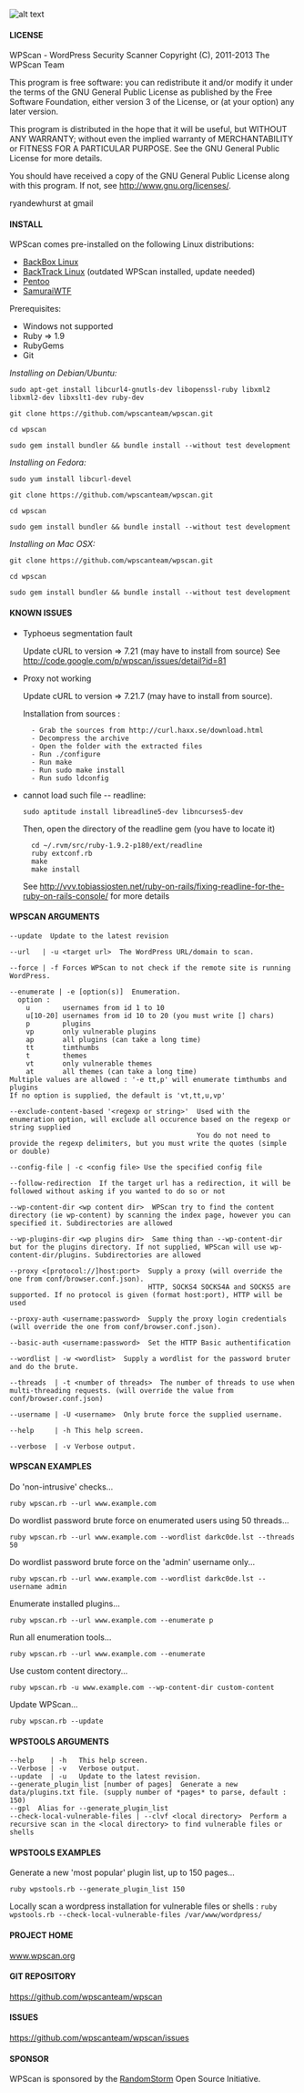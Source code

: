 ![alt text](http://dvwa.co.uk/images/wpscan_logo_407x80.png "WPScan - WordPress Security Scanner")

#### LICENSE

WPScan - WordPress Security Scanner
Copyright (C), 2011-2013 The WPScan Team

This program is free software: you can redistribute it and/or modify
it under the terms of the GNU General Public License as published by
the Free Software Foundation, either version 3 of the License, or
(at your option) any later version.

This program is distributed in the hope that it will be useful,
but WITHOUT ANY WARRANTY; without even the implied warranty of
MERCHANTABILITY or FITNESS FOR A PARTICULAR PURPOSE.  See the
GNU General Public License for more details.

You should have received a copy of the GNU General Public License
along with this program.  If not, see <http://www.gnu.org/licenses/>.

ryandewhurst at gmail

#### INSTALL

WPScan comes pre-installed on the following Linux distributions:

- [BackBox Linux](http://www.backbox.org/)
- [BackTrack Linux](http://www.backtrack-linux.org/) (outdated WPScan installed, update needed)
- [Pentoo](http://www.pentoo.ch/)
- [SamuraiWTF](http://samurai.inguardians.com/)

Prerequisites:

- Windows not supported
- Ruby => 1.9
- RubyGems
- Git

*Installing on Debian/Ubuntu:*

```sudo apt-get install libcurl4-gnutls-dev libopenssl-ruby libxml2 libxml2-dev libxslt1-dev ruby-dev```

```git clone https://github.com/wpscanteam/wpscan.git```

```cd wpscan```

```sudo gem install bundler && bundle install --without test development```

*Installing on Fedora:*

```sudo yum install libcurl-devel```

```git clone https://github.com/wpscanteam/wpscan.git```

```cd wpscan```

```sudo gem install bundler && bundle install --without test development```

*Installing on Mac OSX:*

```git clone https://github.com/wpscanteam/wpscan.git```

```cd wpscan```

```sudo gem install bundler && bundle install --without test development```

#### KNOWN ISSUES

  - Typhoeus segmentation fault

      Update cURL to version => 7.21 (may have to install from source)
      See http://code.google.com/p/wpscan/issues/detail?id=81

  - Proxy not working

      Update cURL to version => 7.21.7 (may have to install from source).

      Installation from sources :
      ```
        - Grab the sources from http://curl.haxx.se/download.html
        - Decompress the archive
        - Open the folder with the extracted files
        - Run ./configure
        - Run make
        - Run sudo make install
        - Run sudo ldconfig
      ```

  - cannot load such file -- readline:

      ```sudo aptitude install libreadline5-dev libncurses5-dev```

      Then, open the directory of the readline gem (you have to locate it)
      ```
        cd ~/.rvm/src/ruby-1.9.2-p180/ext/readline
        ruby extconf.rb
        make
        make install
      ```

      See http://vvv.tobiassjosten.net/ruby-on-rails/fixing-readline-for-the-ruby-on-rails-console/ for more details

#### WPSCAN ARGUMENTS

    --update  Update to the latest revision

    --url   | -u <target url>  The WordPress URL/domain to scan.

    --force | -f Forces WPScan to not check if the remote site is running WordPress.

    --enumerate | -e [option(s)]  Enumeration.
      option :
        u        usernames from id 1 to 10
        u[10-20] usernames from id 10 to 20 (you must write [] chars)
        p        plugins
        vp       only vulnerable plugins
        ap       all plugins (can take a long time)
        tt       timthumbs
        t        themes
        vt       only vulnerable themes
        at       all themes (can take a long time)
    Multiple values are allowed : '-e tt,p' will enumerate timthumbs and plugins
    If no option is supplied, the default is 'vt,tt,u,vp'

    --exclude-content-based '<regexp or string>'  Used with the enumeration option, will exclude all occurence based on the regexp or string supplied
                                                  You do not need to provide the regexp delimiters, but you must write the quotes (simple or double)

    --config-file | -c <config file> Use the specified config file

    --follow-redirection  If the target url has a redirection, it will be followed without asking if you wanted to do so or not

    --wp-content-dir <wp content dir>  WPScan try to find the content directory (ie wp-content) by scanning the index page, however you can specified it. Subdirectories are allowed

    --wp-plugins-dir <wp plugins dir>  Same thing than --wp-content-dir but for the plugins directory. If not supplied, WPScan will use wp-content-dir/plugins. Subdirectories are allowed

    --proxy <[protocol://]host:port>  Supply a proxy (will override the one from conf/browser.conf.json).
                                      HTTP, SOCKS4 SOCKS4A and SOCKS5 are supported. If no protocol is given (format host:port), HTTP will be used

    --proxy-auth <username:password>  Supply the proxy login credentials (will override the one from conf/browser.conf.json).

    --basic-auth <username:password>  Set the HTTP Basic authentification

    --wordlist | -w <wordlist>  Supply a wordlist for the password bruter and do the brute.

    --threads  | -t <number of threads>  The number of threads to use when multi-threading requests. (will override the value from conf/browser.conf.json)

    --username | -U <username>  Only brute force the supplied username.

    --help     | -h This help screen.

    --verbose  | -v Verbose output.

#### WPSCAN EXAMPLES

Do 'non-intrusive' checks...

```ruby wpscan.rb --url www.example.com```

Do wordlist password brute force on enumerated users using 50 threads...

```ruby wpscan.rb --url www.example.com --wordlist darkc0de.lst --threads 50```

Do wordlist password brute force on the 'admin' username only...

```ruby wpscan.rb --url www.example.com --wordlist darkc0de.lst --username admin```

Enumerate installed plugins...

```ruby wpscan.rb --url www.example.com --enumerate p```

Run all enumeration tools...

```ruby wpscan.rb --url www.example.com --enumerate```

Use custom content directory...

```ruby wpscan.rb -u www.example.com --wp-content-dir custom-content```

Update WPScan...

```ruby wpscan.rb --update```

#### WPSTOOLS ARGUMENTS

    --help    | -h   This help screen.
    --Verbose | -v   Verbose output.
    --update  | -u   Update to the latest revision.
    --generate_plugin_list [number of pages]  Generate a new data/plugins.txt file. (supply number of *pages* to parse, default : 150)
    --gpl  Alias for --generate_plugin_list
    --check-local-vulnerable-files | --clvf <local directory>  Perform a recursive scan in the <local directory> to find vulnerable files or shells

#### WPSTOOLS EXAMPLES

Generate a new 'most popular' plugin list, up to 150 pages...

```ruby wpstools.rb --generate_plugin_list 150```

Locally scan a wordpress installation for vulnerable files or shells :
```ruby wpstools.rb --check-local-vulnerable-files /var/www/wordpress/```


#### PROJECT HOME

www.wpscan.org

#### GIT REPOSITORY

https://github.com/wpscanteam/wpscan

#### ISSUES

https://github.com/wpscanteam/wpscan/issues

#### SPONSOR

WPScan is sponsored by the [RandomStorm](http://www.randomstorm.com) Open Source Initiative.
